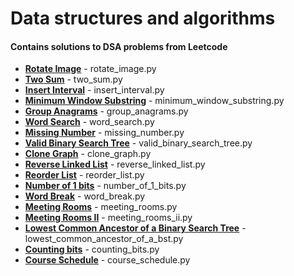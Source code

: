 #  Data structures and algorithms

#### Contains solutions to DSA problems from Leetcode

*  **[Rotate Image](https://leetcode.com/problems/rotate-image/)** - rotate_image.py 
*  **[Two Sum](https://leetcode.com/problems/two-sum/)** - two_sum.py
*  **[Insert Interval](https://leetcode.com/problems/insert-interval/)** - insert_interval.py
*  **[Minimum Window Substring](https://leetcode.com/problems/minimum-window-substring/)** - minimum_window_substring.py
*  **[Group Anagrams](https://leetcode.com/problems/group-anagrams/)** - group_anagrams.py
*  **[Word Search](https://leetcode.com/problems/word-search/)** - word_search.py
*  **[Missing Number](https://leetcode.com/problems/missing-number/)** - missing_number.py
*  **[Valid Binary Search Tree](https://leetcode.com/problems/valid-binary-search-tree/)** - valid_binary_search_tree.py
*  **[Clone Graph](https://leetcode.com/problems/clone-graph/)** - clone_graph.py
*  **[Reverse Linked List](https://leetcode.com/problems/reverse-linked-list/)** - reverse_linked_list.py
*  **[Reorder List](https://leetcode.com/problems/reorder-list/)** - reorder_list.py
*  **[Number of 1 bits](https://leetcode.com/problems/number-of-1-bits/)** - number_of_1_bits.py
*  **[Word Break](https://leetcode.com/problems/word-break/)** - word_break.py
*  **[Meeting Rooms](https://leetcode.com/problems/meeting-rooms/)** - meeting_rooms.py
*  **[Meeting Rooms II](https://leetcode.com/problems/meeting-rooms-ii/)** - meeting_rooms_ii.py
*  **[Lowest Common Ancestor of a Binary Search Tree](https://leetcode.com/problems/lowest-common-ancestor-of-a-binary-search-tree/)** - lowest_common_ancestor_of_a_bst.py
*  **[Counting bits](https://leetcode.com/problems/counting-bits/)** - counting_bits.py
*  **[Course Schedule](https://leetcode.com/problems/course-schedule/)** - course_schedule.py
